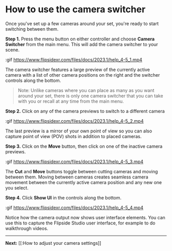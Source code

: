 # How to use the camera switcher

Once you've set up a few cameras around your set, you're ready to start switching between them.

**Step 1.** Press the menu button on either controller and choose **Camera Switcher** from the main menu. This will add the camera switcher to your scene.

:gif https://www.flipsidexr.com/files/docs/2023.1/help_4-5_1.mp4

The camera switcher features a large preview of the currently active camera with a list of other camera positions on the right and the switcher controls along the bottom.

> Note: Unlike cameras where you can place as many as you want around your set, there is only one camera switcher that you can take with you or recall at any time from the main menu.

**Step 2.** Click on any of the camera previews to switch to a different camera

:gif https://www.flipsidexr.com/files/docs/2023.1/help_4-5_2.mp4

The last preview is a mirror of your own point of view so you can also capture point of view (POV) shots in addition to placed cameras.

**Step 3.** Click on the **Move** button, then click on one of the inactive camera previews.

:gif https://www.flipsidexr.com/files/docs/2023.1/help_4-5_3.mp4

The **Cut** and **Move** buttons toggle between cutting cameras and moving between them. Moving between cameras creates seamless camera movement between the currently active camera position and any new one you select.

**Step 4.** Click **Show UI** in the controls along the bottom.

:gif https://www.flipsidexr.com/files/docs/2023.1/help_4-5_4.mp4

Notice how the camera output now shows user interface elements. You can use this to capture the Flipside Studio user interface, for example to do walkthrough videos.

---

**Next:** [[:How to adjust your camera settings]]
